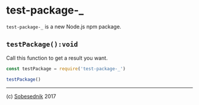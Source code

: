 # test-package-_

`test-package-_` is a new Node.js npm package.

## `testPackage():void`

Call this function to get a result you want.

```js
const testPackage = require('test-package-_')

testPackage()
```

---

(c) [Sobesednik][1] 2017

[1]: https://github.com/Sobesednik/test-package-_#readme
